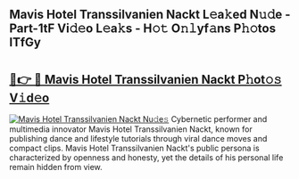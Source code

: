 ## Mavis Hotel Transsilvanien Nackt L𝚎a𝚔ed N𝚞𝚍e - Part-1tF Vi𝚍𝚎o L𝚎a𝚔s - H𝚘𝚝 O𝚗𝚕yf𝚊ns P𝚑𝚘tos lTfGy

# <h2><a href="http://kfcbqtv.oniu.top/?m=Mavis+Hotel+Transsilvanien+Nackt">🔗👉 🔴 Mavis Hotel Transsilvanien Nackt P𝚑ot𝚘𝚜 V𝚒d𝚎o</a></h2>

[![Mavis Hotel Transsilvanien Nackt Nu𝚍e𝚜](https://i.imgur.com/0qMVB7G.gif)](http://kfcbqtv.oniu.top/?m=Mavis+Hotel+Transsilvanien+Nackt)
Cybernetic performer and multimedia innovator Mavis Hotel Transsilvanien Nackt, known for publishing dance and lifestyle tutorials through viral dance moves and compact clips. Mavis Hotel Transsilvanien Nackt's public persona is characterized by openness and honesty, yet the details of his personal life remain hidden from view.  
